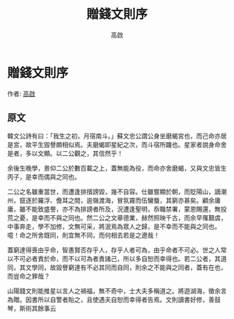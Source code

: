﻿---
title: '贈錢文則序'
author: '高啟'
---

# 贈錢文則序
作者: [高啟](https://zh.wikipedia.org/zh-tw/%E9%AB%98%E5%95%9F)

## 原文
韓文公詩有曰：「我生之初，月宿南斗。」蘇文忠公謂公身坐磨蝎宮也，而己命亦居是宮，故平生毀譽頗相似焉。夫磨蝎即星紀之次，而斗宿所躔也。星家者說身命舍是者，多以文顯。以二公觀之，其信然乎！

余後生晚學，景仰二公於數百載之上，蓋無能為役，而命亦舍磨蝎，又與文忠皆生丙子，是幸而偶與之同也。

二公之名雖重當世，而遭逢排擯謗毀，幾不自容。仕雖嘗顯於朝，而貶陽山，謫潮州，竄逐於羅浮、儋耳之間，逾嶺渡海，冒氛霧而伍蠻蜃，其窮亦甚矣。顧余庸庸，雖不能致盛譽，亦不為排謗者所及，況遭逢聖明，忝職禁署，蒙恩賜還，無投荒之憂，是幸而不與之同也。然二公之文章德業，赫然照映千古，而余早罹艱虞，中事奔走，學不加修，文無可采，將泯焉為眾人之歸，是不幸而不能與之同也。噫！命之所舍既同，則宜無不同，而何相去若是之遼哉！

蓋窮達得喪由乎命，智愚賢否存乎人，存乎人者可為，由乎命者不可必。世之人常以不可必者責於命，而不以可為者責諸己，所以多自恕而幸得也。若二公者，其道同，其文學同，故毀譽窮達有不必其同而自同，則余之不能與之同者，蓋有在也，而豈命之罪哉？

山陽錢文則能推星以言人之禍福，無不奇中，士大夫多稱道之。將遊湖海，徵余言為贈。因書所以自警者貽之，且使遇夫自恕而幸得者告焉。文則讀書好修，善鼓琴，斯術其餘事云 

